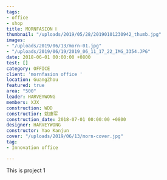 ```yaml
---
tags:
- office
- shop
title: MORNFASION Ⅰ
thumbnail: "/uploads/2019/05/28/20190101230942_thumb.jpg"
images:
- "/uploads/2019/06/13/morn-01.jpg"
- "/uploads/2019/06/19/2019_06_11_17_22_IMG_3354.JPG"
date: 2018-06-01 00:00:00 +0800
test: []
category: OFFICE
client: 'mornfasion office '
location: GuangZhou
featured: true
area: "500"
leader: HARVEYWONG
members: XJX
construction: WDD
constructior: 姚康军
construction_date: 2018-07-01 00:00:00 +0800
designer: HARVEYWONG
constructor: Yao Kanjun
cover: "/uploads/2019/06/13/morn-cover.jpg"
tag:
- Innovation office

---
```

This is project 1